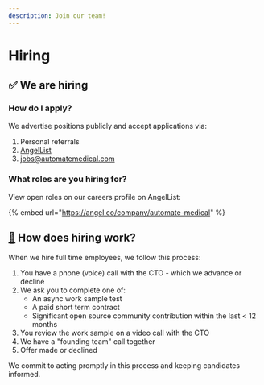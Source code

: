 ```yaml
---
description: Join our team!
---
```


# Hiring

## ✅ We are hiring&#x20;

### How do I apply?

We advertise positions publicly and accept applications via:

1. Personal referrals
2. [AngelList](https://angel.co/company/automate-medical)
3. [jobs@automatemedical.com](mailto:jobs@automatemedical.com)

### What roles are you hiring for?

View open roles on our careers profile on AngelList:

{% embed url="https://angel.co/company/automate-medical" %}

## [🤔](https://emojipedia.org/thinking-face/) How does hiring work?

When we hire full time employees, we follow this process:

1. You have a phone (voice) call with the CTO - which we advance or decline
2. We ask you to complete one of:
   * An async work sample test
   * A paid short term contract
   * Significant open source community contribution within the last < 12 months
3. You review the work sample on a video call with the CTO
4. We have a "founding team" call together&#x20;
5. Offer made or declined

We commit to acting promptly in this process and keeping candidates informed.

